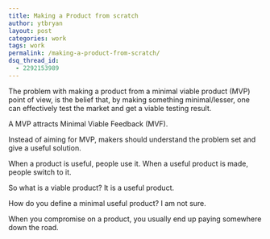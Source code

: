 ```yaml
---
title: Making a Product from scratch
author: ytbryan
layout: post
categories: work
tags: work
permalink: /making-a-product-from-scratch/
dsq_thread_id:
  - 2292153989
---
```

The problem with making a product from a minimal viable product (MVP) point of view, is the belief that, by making something minimal/lesser, one can effectively test the market and get a viable testing result.

A MVP attracts Minimal Viable Feedback (MVF).

Instead of aiming for MVP, makers should understand the problem set and give a useful solution.

When a product is useful, people use it. When a useful product is made, people switch to it.

So what is a viable product? It is a useful product.

How do you define a minimal useful product? I am not sure.

When you compromise on a product, you usually end up paying somewhere down the road.
